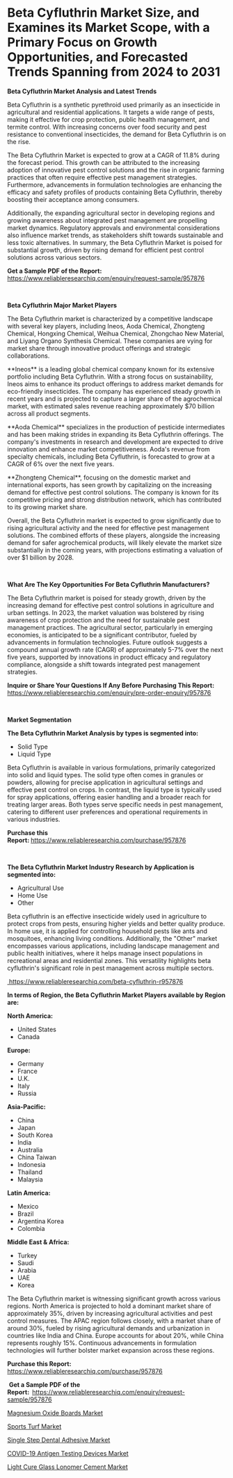 <p><h1>Beta Cyfluthrin Market Size, and Examines its Market Scope, with a Primary Focus on Growth Opportunities, and Forecasted Trends Spanning from 2024 to 2031</h1></p><p><strong>Beta Cyfluthrin Market Analysis and Latest Trends</strong></p>
<p><p>Beta Cyfluthrin is a synthetic pyrethroid used primarily as an insecticide in agricultural and residential applications. It targets a wide range of pests, making it effective for crop protection, public health management, and termite control. With increasing concerns over food security and pest resistance to conventional insecticides, the demand for Beta Cyfluthrin is on the rise.</p><p>The Beta Cyfluthrin Market is expected to grow at a CAGR of 11.8% during the forecast period. This growth can be attributed to the increasing adoption of innovative pest control solutions and the rise in organic farming practices that often require effective pest management strategies. Furthermore, advancements in formulation technologies are enhancing the efficacy and safety profiles of products containing Beta Cyfluthrin, thereby boosting their acceptance among consumers. </p><p>Additionally, the expanding agricultural sector in developing regions and growing awareness about integrated pest management are propelling market dynamics. Regulatory approvals and environmental considerations also influence market trends, as stakeholders shift towards sustainable and less toxic alternatives. In summary, the Beta Cyfluthrin Market is poised for substantial growth, driven by rising demand for efficient pest control solutions across various sectors.</p></p>
<p><strong>Get a Sample PDF of the Report:&nbsp;</strong> <a href="https://www.reliableresearchiq.com/enquiry/request-sample/957876?utm_campaign=1087&utm_medium=2&utm_source=Github&utm_content=ia&utm_term=09112024&utm_id=beta-cyfluthrin">https://www.reliableresearchiq.com/enquiry/request-sample/957876</a></p>
<p>&nbsp;</p>
<p><strong>Beta Cyfluthrin Major Market Players</strong></p>
<p><p>The Beta Cyfluthrin market is characterized by a competitive landscape with several key players, including Ineos, Aoda Chemical, Zhongteng Chemical, Hongxing Chemical, Weihua Chemical, Zhongchao New Material, and Liyang Organo Synthesis Chemical. These companies are vying for market share through innovative product offerings and strategic collaborations.</p><p>**Ineos** is a leading global chemical company known for its extensive portfolio including Beta Cyfluthrin. With a strong focus on sustainability, Ineos aims to enhance its product offerings to address market demands for eco-friendly insecticides. The company has experienced steady growth in recent years and is projected to capture a larger share of the agrochemical market, with estimated sales revenue reaching approximately $70 billion across all product segments.</p><p>**Aoda Chemical** specializes in the production of pesticide intermediates and has been making strides in expanding its Beta Cyfluthrin offerings. The company's investments in research and development are expected to drive innovation and enhance market competitiveness. Aoda's revenue from specialty chemicals, including Beta Cyfluthrin, is forecasted to grow at a CAGR of 6% over the next five years.</p><p>**Zhongteng Chemical**, focusing on the domestic market and international exports, has seen growth by capitalizing on the increasing demand for effective pest control solutions. The company is known for its competitive pricing and strong distribution network, which has contributed to its growing market share.</p><p>Overall, the Beta Cyfluthrin market is expected to grow significantly due to rising agricultural activity and the need for effective pest management solutions. The combined efforts of these players, alongside the increasing demand for safer agrochemical products, will likely elevate the market size substantially in the coming years, with projections estimating a valuation of over $1 billion by 2028.</p></p>
<p>&nbsp;</p>
<p><strong>What Are The Key Opportunities For Beta Cyfluthrin Manufacturers?</strong></p>
<p><p>The Beta Cyfluthrin market is poised for steady growth, driven by the increasing demand for effective pest control solutions in agriculture and urban settings. In 2023, the market valuation was bolstered by rising awareness of crop protection and the need for sustainable pest management practices. The agricultural sector, particularly in emerging economies, is anticipated to be a significant contributor, fueled by advancements in formulation technologies. Future outlook suggests a compound annual growth rate (CAGR) of approximately 5-7% over the next five years, supported by innovations in product efficacy and regulatory compliance, alongside a shift towards integrated pest management strategies.</p></p>
<p><strong>Inquire or Share Your Questions If Any Before Purchasing This Report:</strong> <a href="https://www.reliableresearchiq.com/enquiry/pre-order-enquiry/957876?utm_campaign=1087&utm_medium=2&utm_source=Github&utm_content=ia&utm_term=09112024&utm_id=beta-cyfluthrin">https://www.reliableresearchiq.com/enquiry/pre-order-enquiry/957876</a></p>
<p>&nbsp;</p>
<p><strong>Market Segmentation</strong></p>
<p><strong>The Beta Cyfluthrin Market Analysis by types is segmented into:</strong></p>
<p><ul><li>Solid Type</li><li>Liquid Type</li></ul></p>
<p><p>Beta Cyfluthrin is available in various formulations, primarily categorized into solid and liquid types. The solid type often comes in granules or powders, allowing for precise application in agricultural settings and effective pest control on crops. In contrast, the liquid type is typically used for spray applications, offering easier handling and a broader reach for treating larger areas. Both types serve specific needs in pest management, catering to different user preferences and operational requirements in various industries.</p></p>
<p><strong>Purchase this Report:&nbsp;</strong><a href="https://www.reliableresearchiq.com/purchase/957876?utm_campaign=1087&utm_medium=2&utm_source=Github&utm_content=ia&utm_term=09112024&utm_id=beta-cyfluthrin">https://www.reliableresearchiq.com/purchase/957876</a></p>
<p>&nbsp;</p>
<p><strong>The Beta Cyfluthrin Market Industry Research by Application is segmented into:</strong></p>
<p><ul><li>Agricultural Use</li><li>Home Use</li><li>Other</li></ul></p>
<p><p>Beta cyfluthrin is an effective insecticide widely used in agriculture to protect crops from pests, ensuring higher yields and better quality produce. In home use, it is applied for controlling household pests like ants and mosquitoes, enhancing living conditions. Additionally, the "Other" market encompasses various applications, including landscape management and public health initiatives, where it helps manage insect populations in recreational areas and residential zones. This versatility highlights beta cyfluthrin's significant role in pest management across multiple sectors.</p></p>
<p><a href="https://www.reliableresearchiq.com/beta-cyfluthrin-r957876?utm_campaign=1087&utm_medium=2&utm_source=Github&utm_content=ia&utm_term=09112024&utm_id=beta-cyfluthrin">&nbsp;https://www.reliableresearchiq.com/beta-cyfluthrin-r957876</a></p>
<p><strong>In terms of Region, the Beta Cyfluthrin Market Players available by Region are:</strong></p>
<p>
    <p> <strong> North America: </strong>
        <ul>
            <li>United States</li>
            <li>Canada</li>
        </ul>
        </p> 
    <p> <strong> Europe: </strong>
        <ul>
            <li>Germany</li>
            <li>France</li>
            <li>U.K.</li>
            <li>Italy</li>
            <li>Russia</li>
        </ul>
        </p> 
    <p> <strong> Asia-Pacific: </strong>
        <ul>
            <li>China</li>
            <li>Japan</li>
            <li>South Korea</li>
            <li>India</li>
            <li>Australia</li>
            <li>China Taiwan</li>
            <li>Indonesia</li>
            <li>Thailand</li>
            <li>Malaysia</li>
        </ul>
        </p> 
    <p> <strong> Latin America: </strong>
        <ul>
            <li>Mexico</li>
            <li>Brazil</li>
            <li>Argentina Korea</li>
            <li>Colombia</li>
        </ul>
        </p> 
    <p> <strong> Middle East & Africa: </strong>
        <ul>
            <li>Turkey</li>
            <li>Saudi</li>
            <li>Arabia</li>
            <li>UAE</li>
            <li>Korea</li>
        </ul>
    </p>
    </p>
<p><p>The Beta Cyfluthrin market is witnessing significant growth across various regions. North America is projected to hold a dominant market share of approximately 35%, driven by increasing agricultural activities and pest control measures. The APAC region follows closely, with a market share of around 30%, fueled by rising agricultural demands and urbanization in countries like India and China. Europe accounts for about 20%, while China represents roughly 15%. Continuous advancements in formulation technologies will further bolster market expansion across these regions.</p></p>
<p><strong>Purchase this Report: </strong><a href="https://www.reliableresearchiq.com/purchase/957876?utm_campaign=1087&utm_medium=2&utm_source=Github&utm_content=ia&utm_term=09112024&utm_id=beta-cyfluthrin">https://www.reliableresearchiq.com/purchase/957876</a></p>
<p>&nbsp;<strong>Get a Sample PDF of the Report:&nbsp;&nbsp;</strong><a href="https://www.reliableresearchiq.com/enquiry/request-sample/957876?utm_campaign=1087&utm_medium=2&utm_source=Github&utm_content=ia&utm_term=09112024&utm_id=beta-cyfluthrin">https://www.reliableresearchiq.com/enquiry/request-sample/957876</a></p>
<p><strong></strong></p>
<p><p><a href="https://github.com/vitacbq/Market-Research-Report-List-1/blob/main/magnesium-oxide-boards-market.md?utm_campaign=1087&utm_medium=2&utm_source=Github&utm_content=ia&utm_term=09112024&utm_id=beta-cyfluthrin">Magnesium Oxide Boards Market</a></p><p><a href="https://github.com/wydramppetrox/Market-Research-Report-List-1/blob/main/sports-turf-market.md?utm_campaign=1087&utm_medium=2&utm_source=Github&utm_content=ia&utm_term=09112024&utm_id=beta-cyfluthrin">Sports Turf Market</a></p><p><a href="https://issuu.com/reportprime-2/docs/single-step-dental-adhesive-market-_9a82b1434fc1e5?utm_campaign=1087&utm_medium=2&utm_source=Github&utm_content=ia&utm_term=09112024&utm_id=beta-cyfluthrin">Single Step Dental Adhesive Market</a></p><p><a href="https://issuu.com/reportprime-2/docs/covid-19-antigen-testing-devices-ma_58da86c55fce04?utm_campaign=1087&utm_medium=2&utm_source=Github&utm_content=ia&utm_term=09112024&utm_id=beta-cyfluthrin">COVID-19 Antigen Testing Devices Market</a></p><p><a href="https://issuu.com/reportprime-2/docs/light-cure-glass-lonomer-cement-mar_1b85f5962a5a43?utm_campaign=1087&utm_medium=2&utm_source=Github&utm_content=ia&utm_term=09112024&utm_id=beta-cyfluthrin">Light Cure Glass Lonomer Cement Market</a></p></p>